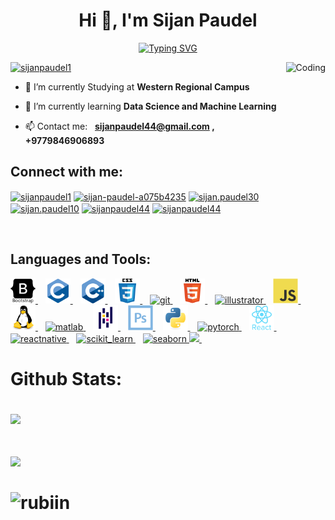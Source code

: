 <h1 align="center">Hi 👋, I'm Sijan Paudel</h1>
<p align="center"><a href="https://git.io/typing-svg"><img src="https://readme-typing-svg.demolab.com?font=&size=40&duration=3000&pause=1000&color=88F7B4&center=true&random=false&width=700&height=100&lines=A+passionate+Tech+explorer%2C;AI+and+ML+enthusiast%2C;Web+and+Apps+Designer%2C+;Web+and+Front+End+Developer%2C" alt="Typing SVG" /></a></p>
<p aligh="left"><img align="right" alt="Coding" height ="280" src="https://cdn.dribbble.com/users/1292677/screenshots/6139167/avento.gif"></p>


<p align="left"> <a href="https://twitter.com/sijanpaudel1" target="blank"><img src="https://img.shields.io/twitter/follow/sijanpaudel1?logo=twitter&style=for-the-badge" alt="sijanpaudel1" /></a> </p>


- 🔭 I’m currently Studying at **Western Regional Campus**

- 🌱 I’m currently learning **Data Science and Machine Learning**

- 📫 Contact me:&nbsp;&nbsp; **sijanpaudel44@gmail.com , +9779846906893**

</p>
<h2 align="left">Connect with me:</h2>
<p align="left">
<a href="https://twitter.com/sijanpaudel1" target="blank"><img align="center" src="https://raw.githubusercontent.com/rahuldkjain/github-profile-readme-generator/master/src/images/icons/Social/twitter.svg" alt="sijanpaudel1" height="30" width="40" /></a>
<a href="https://linkedin.com/in/sijan-paudel-a075b4235" target="blank"><img align="center" src="https://raw.githubusercontent.com/rahuldkjain/github-profile-readme-generator/master/src/images/icons/Social/linked-in-alt.svg" alt="sijan-paudel-a075b4235" height="30" width="40" /></a>
<a href="https://fb.com/sijan.paudel30" target="blank"><img align="center" src="https://raw.githubusercontent.com/rahuldkjain/github-profile-readme-generator/master/src/images/icons/Social/facebook.svg" alt="sijan.paudel30" height="30" width="40" /></a>
<a href="https://instagram.com/sijan.paudel10" target="blank"><img align="center" src="https://raw.githubusercontent.com/rahuldkjain/github-profile-readme-generator/master/src/images/icons/Social/instagram.svg" alt="sijan.paudel10" height="30" width="40" /></a>
<a href="https://www.hackerrank.com/sijanpaudel44" target="blank"><img align="center" src="https://raw.githubusercontent.com/rahuldkjain/github-profile-readme-generator/master/src/images/icons/Social/hackerrank.svg" alt="sijanpaudel44" height="30" width="40" /></a>
<a href="https://www.leetcode.com/sijanpaudel44" target="blank"><img align="center" src="https://raw.githubusercontent.com/rahuldkjain/github-profile-readme-generator/master/src/images/icons/Social/leet-code.svg" alt="sijanpaudel44" height="30" width="40" /></a>
</p><br>

<h2 align="left">Languages and Tools:</h2>
<p align="left"> <a href="https://getbootstrap.com" target="_blank" rel="noreferrer"> <img src="https://raw.githubusercontent.com/devicons/devicon/master/icons/bootstrap/bootstrap-plain-wordmark.svg" alt="bootstrap" width="40" height="40"/> </a>&nbsp;&nbsp; <a href="https://www.cprogramming.com/" target="_blank" rel="noreferrer"> <img src="https://raw.githubusercontent.com/devicons/devicon/master/icons/c/c-original.svg" alt="c" width="40" height="40"/> </a>&nbsp;&nbsp; <a href="https://www.w3schools.com/cpp/" target="_blank" rel="noreferrer"> <img src="https://raw.githubusercontent.com/devicons/devicon/master/icons/cplusplus/cplusplus-original.svg" alt="cplusplus" width="40" height="40"/> </a>&nbsp;&nbsp; <a href="https://www.w3schools.com/css/" target="_blank" rel="noreferrer"> <img src="https://raw.githubusercontent.com/devicons/devicon/master/icons/css3/css3-original-wordmark.svg" alt="css3" width="40" height="40"/> </a>&nbsp;&nbsp; <a href="https://git-scm.com/" target="_blank" rel="noreferrer"> <img src="https://www.vectorlogo.zone/logos/git-scm/git-scm-icon.svg" alt="git" width="40" height="40"/> </a>&nbsp;&nbsp; <a href="https://www.w3.org/html/" target="_blank" rel="noreferrer"> <img src="https://raw.githubusercontent.com/devicons/devicon/master/icons/html5/html5-original-wordmark.svg" alt="html5" width="40" height="40"/> </a>&nbsp;&nbsp; <a href="https://www.adobe.com/in/products/illustrator.html" target="_blank" rel="noreferrer"> <img src="https://www.vectorlogo.zone/logos/adobe_illustrator/adobe_illustrator-icon.svg" alt="illustrator" width="40" height="40"/> </a>&nbsp;&nbsp; <a href="https://developer.mozilla.org/en-US/docs/Web/JavaScript" target="_blank" rel="noreferrer"> <img src="https://raw.githubusercontent.com/devicons/devicon/master/icons/javascript/javascript-original.svg" alt="javascript" width="40" height="40"/> </a>&nbsp;&nbsp; <a href="https://www.linux.org/" target="_blank" rel="noreferrer"> <img src="https://raw.githubusercontent.com/devicons/devicon/master/icons/linux/linux-original.svg" alt="linux" width="40" height="40"/> </a>&nbsp;&nbsp; <a href="https://www.mathworks.com/" target="_blank" rel="noreferrer"> <img src="https://upload.wikimedia.org/wikipedia/commons/2/21/Matlab_Logo.png" alt="matlab" width="40" height="40"/> </a>&nbsp;&nbsp; <a href="https://pandas.pydata.org/" target="_blank" rel="noreferrer"> <img src="https://raw.githubusercontent.com/devicons/devicon/2ae2a900d2f041da66e950e4d48052658d850630/icons/pandas/pandas-original.svg" alt="pandas" width="40" height="40"/> </a>&nbsp;&nbsp; <a href="https://www.photoshop.com/en" target="_blank" rel="noreferrer"> <img src="https://raw.githubusercontent.com/devicons/devicon/master/icons/photoshop/photoshop-line.svg" alt="photoshop" width="40" height="40"/> </a>&nbsp;&nbsp; <a href="https://www.python.org" target="_blank" rel="noreferrer"> <img src="https://raw.githubusercontent.com/devicons/devicon/master/icons/python/python-original.svg" alt="python" width="40" height="40"/> </a>&nbsp;&nbsp; <a href="https://pytorch.org/" target="_blank" rel="noreferrer"> <img src="https://www.vectorlogo.zone/logos/pytorch/pytorch-icon.svg" alt="pytorch" width="40" height="40"/> </a>&nbsp;&nbsp; <a href="https://reactjs.org/" target="_blank" rel="noreferrer"> <img src="https://raw.githubusercontent.com/devicons/devicon/master/icons/react/react-original-wordmark.svg" alt="react" width="40" height="40"/> </a>&nbsp;&nbsp; <a href="https://reactnative.dev/" target="_blank" rel="noreferrer"> <img src="https://reactnative.dev/img/header_logo.svg" alt="reactnative" width="40" height="40"/> </a>&nbsp;&nbsp; <a href="https://scikit-learn.org/" target="_blank" rel="noreferrer"> <img src="https://upload.wikimedia.org/wikipedia/commons/0/05/Scikit_learn_logo_small.svg" alt="scikit_learn" width="40" height="40"/> </a>&nbsp;&nbsp; <a href="https://seaborn.pydata.org/" target="_blank" rel="noreferrer"> <img src="https://seaborn.pydata.org/_images/logo-mark-lightbg.svg" alt="seaborn" width="40" height="40"/> <img src="https://img.shields.io/badge/numpy-%23013243.svg?style=for-the-badge&logo=numpy&logoColor=white" /> </a>&nbsp;&nbsp; </p>

<h1 align="left">  Github Stats:</13><br>
<p>
<img src="https://github-readme-stats.vercel.app/api?username=sijanpaudel14&theme=radical&show_icons=true&count_private=true" /><br>
<br/>
<img src="https://github-readme-stats.vercel.app/api/top-langs/?username=sijanpaudel14&layout=compact" /><br>
<br/>
 <img src="https://github-profile-summary-cards.vercel.app/api/cards/profile-details?username=sijanpaudel14&theme=radical" alt="rubiin"/>
 </p>



